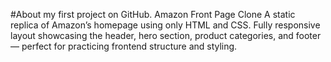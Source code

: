 #About my first project on GitHub.
Amazon Front Page Clone
A static replica of Amazon’s homepage using only HTML and CSS. Fully responsive layout showcasing the header, hero section, product categories, and footer — perfect for practicing frontend structure and styling.


